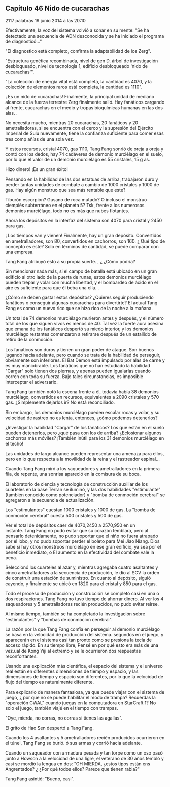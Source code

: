 
## Capítulo 46 Nido de cucarachas


2117 palabras
19 junio 2014 a las 20:10


Efectivamente, la voz del sistema volvió a sonar en su mente: "Se ha detectado una secuencia de ADN desconocida y se ha iniciado el programa de diagnosticó..."

"El diagnostico está completo, confirma la adaptabilidad de los Zerg".

"Estructura genética recombinada, nivel de gen D, árbol de investigación desbloqueado, nivel de tecnología 1, edificio desbloqueado 'nido de cucarachas'".

"La colección de energía vital está completa, la cantidad es 4070, y la colección de elementos raros está completa, la cantidad es 1110".

¡ Es un nido de cucarachas! Finalmente, la principal unidad de mediano alcance de la fuerza terrestre Zerg finalmente salió. Hay fanáticos cargando al frente, cucarachas en el medio y tropas bioquímicas humanas en las dos alas. .

No necesita mucho, mientras 20 cucarachas, 20 fanáticos y 20 ametralladoras, si se encuentra con el cerco y la supresión del Ejército Imperial de Sulu nuevamente, tiene la confianza suficiente para comer esas tres comp añías de una sola vez.

Y estos recursos, cristal 4070, gas 1110, Tang Fang sonrió de oreja a oreja y contó con los dedos, hay 74 cadáveres de demonio murciélago en el suelo, por lo que el valor de un demonio murciélago es 55 cristales, 15 g as.

Hizo dinero! ¡Es un gran éxito!

Pensando en la habilidad de las dos estatuas de arriba, trabajaron duro y perder tantas unidades de combate a cambio de 1000 cristales y 1000 de gas. Hay algún monstruo que sea más rentable que este?

Tiburón escorpión? Gusano de roca mutado? O incluso el monstruo ciempiés subterráneo en el planeta 5? Tsk, frente a los numerosos demonios murciélago, todo no es más que nubes flotantes.

Ahora los depósitos en la interfaz del sistema son 4070 para cristal y 2450 para gas.

¡ Los tiempos van y vienen! Finalmente, hay un gran depósito. Convertidos en ametralladores, son 80, convertidos en cachorros, son 160. ¿ Qué tipo de concepto es este? Solo en términos de cantidad, se puede comparar con una empresa.

Tang Fang atribuyó esto a su propia suerte. , ¿ ¿Cómo podría?

Sin mencionar nada más, si el campo de batalla está ubicado en un gran edificio al otro lado de la puerta de runas, estos demonios murciélago pueden trepar y volar con mucha libertad, y el bombardeo de ácido en el aire es suficiente para que él beba una olla. .

¿Cómo se deben gastar estos depósitos? ¿Quieres seguir produciendo fanáticos o conseguir algunas cucarachas para divertirte? El actual Tang Fang es como un nuevo rico que se hizo rico de la noche a la mañana.

Un total de 74 demonios murciélago murieron antes y después, y el número total de los que siguen vivos es menos de 40. Tal vez la fuerte aura asesina que emana de los fanáticos despertó su miedo interior, y los demonios murciélago restantes comenzaron a retirarse después de un estallido de retiro de la conmoción.

Los fanáticos son duros y tienen un gran poder de ataque. Son buenos jugando hacia adelante, pero cuando se trata de la habilidad de perseguir, obviamente son inferiores. El Bat Demon está impulsado por alas de carne y es muy maniobrable. Los fanáticos que no han estudiado la habilidad "Cargar" solo tienen dos piernas, y apenas pueden igualarlas cuando corren con toda su fuerza. Bajo tales circunstancias, es imposible interceptar el adversario.

Tang Fang también notó la escena frente a él, todavía había 38 demonios murciélago, convertidos en recursos, equivalentes a 2090 cristales y 570 gas. ¿Simplemente dejarlos ir? No está reconciliado.

Sin embargo, los demonios murciélago pueden escalar rocas y volar, y su velocidad de rastreo no es lenta, entonces, ¿cómo podemos detenerlos?

¿Investigar la habilidad "Cargar" de los fanáticos? Los que están en el suelo pueden detenerlos, pero ¿qué pasa con los de arriba? ¿Eclosionar algunos cachorros más móviles? ¡También inútil para los 31 demonios murciélago en el techo!

Las unidades de largo alcance pueden representar una amenaza para ellos, pero en lo que respecta a la movilidad de la reina y el rastreador espinal...

Cuando Tang Fang miró a los saqueadores y ametralladores en la primera fila, de repente, una sonrisa apareció en la comisura de su boca.

El laboratorio de ciencia y tecnología de construcción auxiliar de los cuarteles en la base Terran se iluminó, y las dos habilidades "estimulante" (también conocido como potenciador) y "bomba de conmoción cerebral" se agregaron a la secuencia de actualización.

Los "estimulantes" cuestan 1000 cristales y 1000 de gas. La "bomba de conmoción cerebral" cuesta 500 cristales y 500 de gas.

Ver el total de depósitos caer de 4070,2450 a 2570,950 en un instante. Tang Fang no pudo evitar que su corazón temblara, pero al pensarlo detenidamente, no pudo soportar que el niño no fuera atrapado por el lobo, y no pudo soportar perder el boleto para Mei Jiao Niang. Dios sabe si hay otros monstruos murciélago en ese gran edificio, ya sea por el beneficio inmediato, o El aumento en la efectividad del combate vale la pena.

Seleccionó los cuarteles al azar y, mientras agregaba cuatro asaltantes y cinco ametralladores a la secuencia de producción, le dio al SCV la orden de construir una estación de suministro. En cuanto al depósito, siguió cayendo, y finalmente se ubicó en 1820 para el cristal y 850 para el gas.

Todo el proceso de producción y construcción se completó casi en una o dos respiraciones. Tang Fang no tuvo tiempo de ahorrar dinero. Al ver los 4 saqueadores y 5 ametralladoras recién producidos, no pudo evitar reírse.

Al mismo tiempo, también se ha completado la investigación sobre "estimulantes" y "bombas de conmoción cerebral".

La razón por la que Tang Fang confía en perseguir al demonio murciélago se basa en la velocidad de producción del sistema. segundos en el juego, y aparecerán en el sistema casi tan pronto como se presiona la tecla de acceso rápido. En su tiempo libre, Pensé en por qué esto era más de una vez.ual de Kong Yiji al extremo y se le ocurrieron dos respuestas reconfortantes.

Usando una explicación más científica, el espacio del sistema y el universo real están en diferentes dimensiones de tiempo y espacio, y las dimensiones de tiempo y espacio son diferentes, por lo que la velocidad de flujo del tiempo es naturalmente diferente.

Para explicarlo de manera fantasiosa, ya que puede viajar con el sistema de juego, ¿ por que no se puede habilitar el modo de trampa? Recuerdas la "operación CWAL" cuando juegas en la computadora en StarCraft 1? No solo el juego, también viajé en el tiempo con trampas.

"Oye, mierda, no corras, no corras si tienes las agallas".

El grito de Hao Sen despertó a Tang Fang.

Cuando los 4 asaltantes y 5 ametralladores recién producidos ocurrieron en el túnel, Tang Fang se burló. ó sus armas y corrió hacia adelante.

Cuando un saqueador con armadura pesada y tan torpe como un oso pasó junto a Howson a la velocidad de una ligre, el veterano de 30 años tembló y casi se mordió la lengua en dos: "OH MIERDA, ¿estos tipos están ens Angrentados? ¿ ¿Por qué todos ellos? Parece que tienen rabia?"

Tang Fang asintió: "Bueno, casi".
